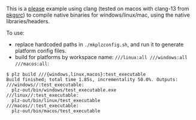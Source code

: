 This is a [please](https://please.build/) example using clang (tested on macos with clang-13 from [pkgsrc](https://pkgsrc.joyent.com/install-on-osx/)) to compile native binaries for windows/linux/mac, using the native libraries/headers. 

To use:
- replace hardcoded paths in `./mkplzconfig.sh`, and run it to generate platform config files.
- build for platforms by workspace name: `///linux:all ///windows:all ///macos:all`:
```
$ plz build ///{windows,linux,macos}:test_executable
Build finished; total time 1.85s, incrementality 50.0%. Outputs:
///windows//:test_executable:
  plz-out/bin/windows/test_executable.exe
///linux//:test_executable:
  plz-out/bin/linux/test_executable
///macos//:test_executable:
  plz-out/bin/macos/test_executable
```

